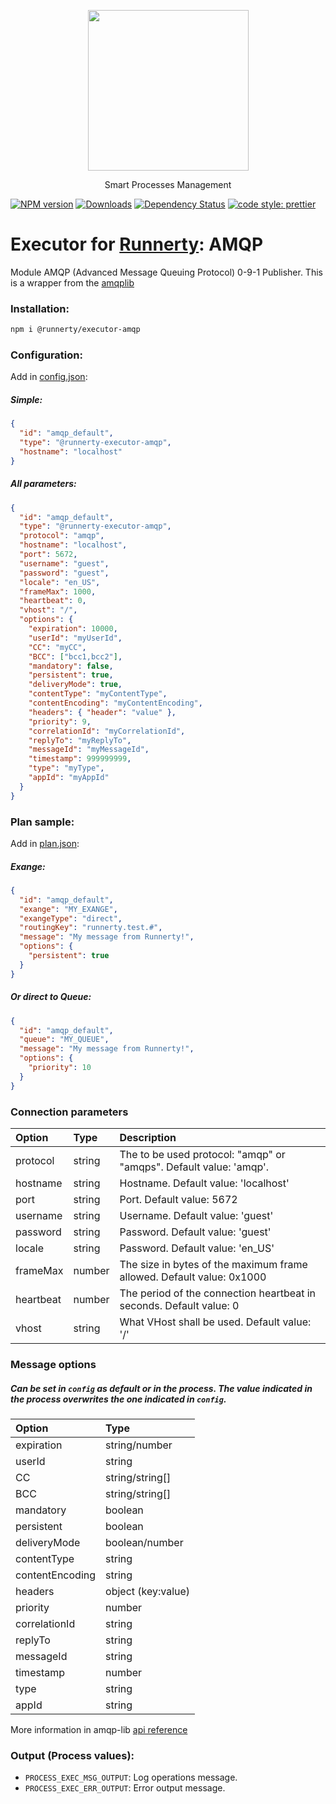<p align="center">
  <a href="http://runnerty.io">
    <img height="257" src="https://runnerty.io/assets/header/logo-stroked.png">
  </a>
  <p align="center">Smart Processes Management</p>
</p>

[![NPM version][npm-image]][npm-url] [![Downloads][downloads-image]][npm-url] [![Dependency Status][david-badge]][david-badge-url]
<a href="#badge">
<img alt="code style: prettier" src="https://img.shields.io/badge/code_style-prettier-ff69b4.svg">
</a>

# Executor for [Runnerty]: AMQP

Module AMQP (Advanced Message Queuing Protocol) 0-9-1 Publisher.
This is a wrapper from the [amqplib](https://github.com/squaremo/amqp.node)

### Installation:

```bash
npm i @runnerty/executor-amqp
```

### Configuration:

Add in [config.json]:

##### Simple:

```json
{
  "id": "amqp_default",
  "type": "@runnerty-executor-amqp",
  "hostname": "localhost"
}
```

##### All parameters:

```json
{
  "id": "amqp_default",
  "type": "@runnerty-executor-amqp",
  "protocol": "amqp",
  "hostname": "localhost",
  "port": 5672,
  "username": "guest",
  "password": "guest",
  "locale": "en_US",
  "frameMax": 1000,
  "heartbeat": 0,
  "vhost": "/",
  "options": {
    "expiration": 10000,
    "userId": "myUserId",
    "CC": "myCC",
    "BCC": ["bcc1,bcc2"],
    "mandatory": false,
    "persistent": true,
    "deliveryMode": true,
    "contentType": "myContentType",
    "contentEncoding": "myContentEncoding",
    "headers": { "header": "value" },
    "priority": 9,
    "correlationId": "myCorrelationId",
    "replyTo": "myReplyTo",
    "messageId": "myMessageId",
    "timestamp": 999999999,
    "type": "myType",
    "appId": "myAppId"
  }
}
```

### Plan sample:

Add in [plan.json]:

##### Exange:

```json
{
  "id": "amqp_default",
  "exange": "MY_EXANGE",
  "exangeType": "direct",
  "routingKey": "runnerty.test.#",
  "message": "My message from Runnerty!",
  "options": {
    "persistent": true
  }
}
```

##### Or direct to Queue:

```json
{
  "id": "amqp_default",
  "queue": "MY_QUEUE",
  "message": "My message from Runnerty!",
  "options": {
    "priority": 10
  }
}
```

### Connection parameters

| Option    | Type   | Description                                                           |
| :-------- | :----- | :-------------------------------------------------------------------- |
| protocol  | string | The to be used protocol: "amqp" or "amqps". Default value: 'amqp'.    |
| hostname  | string | Hostname. Default value: 'localhost'                                  |
| port      | string | Port. Default value: 5672                                             |
| username  | string | Username. Default value: 'guest'                                      |
| password  | string | Password. Default value: 'guest'                                      |
| locale    | string | Password. Default value: 'en_US'                                      |
| frameMax  | number | The size in bytes of the maximum frame allowed. Default value: 0x1000 |
| heartbeat | number | The period of the connection heartbeat in seconds. Default value: 0   |
| vhost     | string | What VHost shall be used. Default value: '/'                          |

### Message options

##### Can be set in `config` as default or in the process. The value indicated in the process overwrites the one indicated in `config`.

| Option          | Type               |
| :-------------- | :----------------- |
| expiration      | string/number      |
| userId          | string             |
| CC              | string/string[]    |
| BCC             | string/string[]    |
| mandatory       | boolean            |
| persistent      | boolean            |
| deliveryMode    | boolean/number     |
| contentType     | string             |
| contentEncoding | string             |
| headers         | object (key:value) |
| priority        | number             |
| correlationId   | string             |
| replyTo         | string             |
| messageId       | string             |
| timestamp       | number             |
| type            | string             |
| appId           | string             |

More information in amqp-lib [api reference](http://squaremo.github.com/amqp.node/channel_api.html)

### Output (Process values):

- `PROCESS_EXEC_MSG_OUTPUT`: Log operations message.
- `PROCESS_EXEC_ERR_OUTPUT`: Error output message.

[runnerty]: http://www.runnerty.io
[downloads-image]: https://img.shields.io/npm/dm/@runnerty/executor-amqp.svg
[npm-url]: https://www.npmjs.com/package/@runnerty/executor-amqp
[npm-image]: https://img.shields.io/npm/v/@runnerty/executor-amqp.svg
[david-badge]: https://david-dm.org/runnerty/executor-amqp.svg
[david-badge-url]: https://david-dm.org/runnerty/executor-amqp
[config.json]: http://docs.runnerty.io/config/
[plan.json]: http://docs.runnerty.io/plan/
